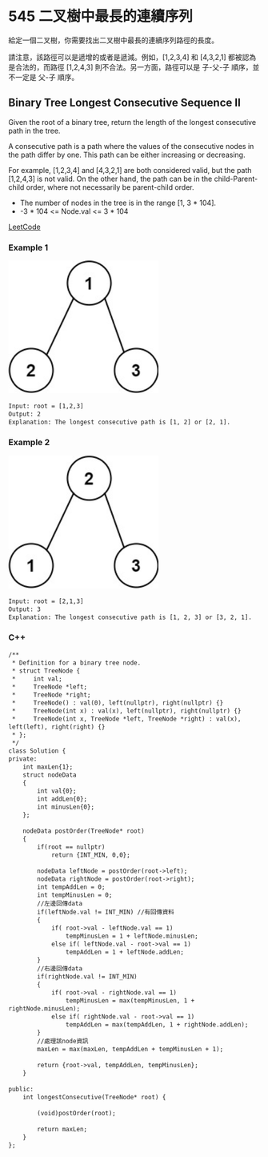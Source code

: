 # 545 二叉樹中最長的連續序列

給定一個二叉樹，你需要找出二叉樹中最長的連續序列路徑的長度。

請注意，該路徑可以是遞增的或者是遞減。例如，[1,2,3,4] 和 [4,3,2,1] 都被認為是合法的，而路徑 [1,2,4,3] 則不合法。另一方面，路徑可以是 子-父-子 順序，並不一定是 父-子 順序。


## Binary Tree Longest Consecutive Sequence II

Given the root of a binary tree, return the length of the longest consecutive path in the tree.

A consecutive path is a path where the values of the consecutive nodes in the path differ by one. This path can be either increasing or decreasing.

For example, [1,2,3,4] and [4,3,2,1] are both considered valid, but the path [1,2,4,3] is not valid.
On the other hand, the path can be in the child-Parent-child order, where not necessarily be parent-child order.

* The number of nodes in the tree is in the range [1, 3 * 104].
* -3 * 104 <= Node.val <= 3 * 104

[LeetCode](https://leetcode-cn.com/problems/binary-tree-longest-consecutive-sequence-ii/)

### Example 1

<img src="img/549_1.jpg" width = "300"/>

```
Input: root = [1,2,3]
Output: 2
Explanation: The longest consecutive path is [1, 2] or [2, 1].
```

### Example 2

<img src="img/549_2.jpg" width = "300"/>

```
Input: root = [2,1,3]
Output: 3
Explanation: The longest consecutive path is [1, 2, 3] or [3, 2, 1].
```

### C++ 

```
/**
 * Definition for a binary tree node.
 * struct TreeNode {
 *     int val;
 *     TreeNode *left;
 *     TreeNode *right;
 *     TreeNode() : val(0), left(nullptr), right(nullptr) {}
 *     TreeNode(int x) : val(x), left(nullptr), right(nullptr) {}
 *     TreeNode(int x, TreeNode *left, TreeNode *right) : val(x), left(left), right(right) {}
 * };
 */
class Solution {
private:
    int maxLen{1};
    struct nodeData
    {
        int val{0};
        int addLen{0};
        int minusLen{0};
    };

    nodeData postOrder(TreeNode* root)
    {
        if(root == nullptr)
            return {INT_MIN, 0,0};

        nodeData leftNode = postOrder(root->left);
        nodeData rightNode = postOrder(root->right);
        int tempAddLen = 0;
        int tempMinusLen = 0;
        //左邊回傳data
        if(leftNode.val != INT_MIN) //有回傳資料
        {
            if( root->val - leftNode.val == 1)
                tempMinusLen = 1 + leftNode.minusLen;
            else if( leftNode.val - root->val == 1)
                tempAddLen = 1 + leftNode.addLen;
        }
        //右邊回傳data
        if(rightNode.val != INT_MIN)
        {
            if( root->val - rightNode.val == 1)
                tempMinusLen = max(tempMinusLen, 1 + rightNode.minusLen);
            else if( rightNode.val - root->val == 1)
                tempAddLen = max(tempAddLen, 1 + rightNode.addLen);
        }
        //處理該node資訊
        maxLen = max(maxLen, tempAddLen + tempMinusLen + 1);

        return {root->val, tempAddLen, tempMinusLen};
    }

public:
    int longestConsecutive(TreeNode* root) {
        
        (void)postOrder(root);

        return maxLen;
    }
};
```
